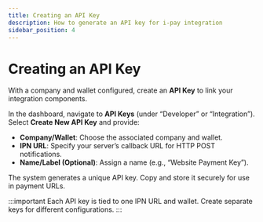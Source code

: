 ```yaml
---
title: Creating an API Key
description: How to generate an API key for i-pay integration
sidebar_position: 4
---
```


# Creating an API Key

With a company and wallet configured, create an **API Key** to link your integration components.

In the dashboard, navigate to **API Keys** (under “Developer” or “Integration”). Select **Create New API Key** and provide:
- **Company/Wallet**: Choose the associated company and wallet.
- **IPN URL**: Specify your server’s callback URL for HTTP POST notifications.
- **Name/Label (Optional)**: Assign a name (e.g., “Website Payment Key”).

The system generates a unique API key. Copy and store it securely for use in payment URLs.

:::important
Each API key is tied to one IPN URL and wallet. Create separate keys for different configurations.
:::